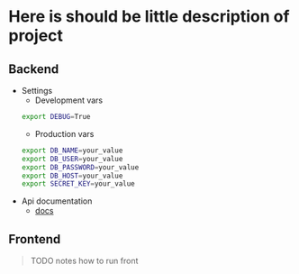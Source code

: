 # Here is should be little description of project

## Backend
* Settings 
    - Development vars
    ```bash
    export DEBUG=True
    ```
    - Production vars
    ```bash
    export DB_NAME=your_value
    export DB_USER=your_value
    export DB_PASSWORD=your_value
    export DB_HOST=your_value
    export SECRET_KEY=your_value
    ``` 
* Api documentation
    - [docs](https://notfacebook.pythonanywhere.com/schema/)


## Frontend
> TODO notes how to run front
